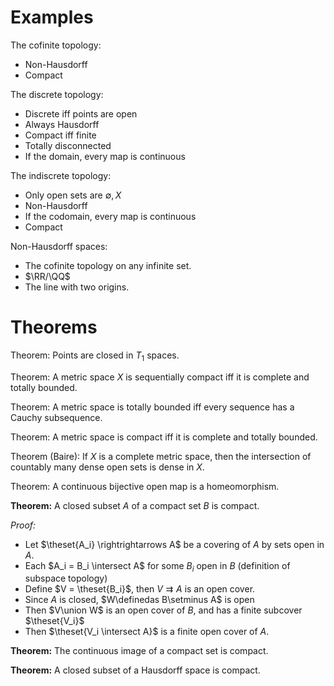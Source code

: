 # Examples


The cofinite topology:

- Non-Hausdorff
- Compact

The discrete topology:

- Discrete iff points are open
- Always Hausdorff
- Compact iff finite
- Totally disconnected
- If the domain, every map is continuous

The indiscrete topology:

- Only open sets are $\emptyset, X$
- Non-Hausdorff
- If the codomain, every map is continuous
- Compact

Non-Hausdorff spaces:

- The cofinite topology on any infinite set.
- $\RR/\QQ$
- The line with two origins.

# Theorems

Theorem:
Points are closed in $T_1$ spaces.

Theorem:
A metric space $X$ is sequentially compact iff it is complete and totally bounded.

Theorem:
A metric space is totally bounded iff every sequence has a Cauchy subsequence.

Theorem: 
A metric space is compact iff it is complete and totally bounded.

Theorem (Baire):
If $X$ is a complete metric space, then the intersection of countably many dense open sets is dense in $X$.

Theorem:
A continuous bijective open map is a homeomorphism.

**Theorem:**
A closed subset $A$ of a compact set $B$ is compact.

*Proof:*

- Let $\theset{A_i} \rightrightarrows A$ be a covering of $A$ by sets open in $A$.
- Each $A_i = B_i \intersect A$ for some $B_i$ open in $B$ (definition of subspace topology)
- Define $V = \theset{B_i}$, then $V \rightrightarrows A$ is an open cover.
- Since $A$ is closed, $W\definedas B\setminus A$ is open
- Then $V\union W$ is an open cover of $B$, and has a finite subcover $\theset{V_i}$
- Then $\theset{V_i \intersect A}$ is a finite open cover of $A$.

**Theorem:**
The continuous image of a compact set is compact.

**Theorem:**
A closed subset of a Hausdorff space is compact.

